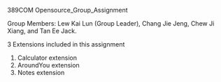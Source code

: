 389COM Opensource_Group_Assignment 

Group Members:  Lew Kai Lun (Group Leader), Chang Jie Jeng, Chew Ji Xiang, and Tan Ee Jack. 

3 Extensions included in this assignment
1. Calculator extension
2. AroundYou extension
3. Notes extension 
